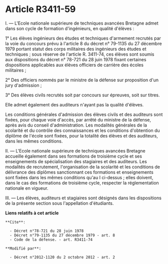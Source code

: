 # Article R3411-59

I. ― L'Ecole nationale supérieure de techniques avancées Bretagne admet dans son cycle de formation d'ingénieurs, en qualité
d'élèves : 

1° Les élèves ingénieurs des études et techniques d'armement recrutés par la voie du concours prévu à l'article 8 du décret
n° 79-1135 du 27 décembre 1979 portant statut des corps militaires des ingénieurs des études et techniques ; sous réserve de
l'article R. 3411-74, ces élèves sont soumis aux dispositions du décret n° 78-721 du 28 juin 1978 fixant certaines
dispositions applicables aux élèves officiers de carrière des écoles militaires ; 

2° Des officiers nommés par le ministre de la défense sur proposition d'un jury d'admission ; 

3° Des élèves civils recrutés soit par concours sur épreuves, soit sur titres. 

Elle admet également des auditeurs n'ayant pas la qualité d'élèves. 

Les conditions générales d'admission des élèves civils et des auditeurs sont fixées, pour chaque voie d'accès, par arrêté du
ministre de la défense, après avis du conseil d'administration. Les modalités générales de la scolarité et du contrôle des
connaissances et les conditions d'obtention du diplôme de l'école sont fixées, pour la totalité des élèves et des auditeurs,
dans les mêmes conditions. 

II. ― L'Ecole nationale supérieure de techniques avancées Bretagne accueille également dans ses formations de troisième cycle
et ses enseignements de spécialisation des stagiaires et des auditeurs. Les modalités de recrutement, l'organisation de la
scolarité et les conditions de délivrance des diplômes sanctionnant ces formations et enseignements sont fixées dans les
mêmes conditions qu'au I ci-dessus ; elles doivent, dans le cas des formations de troisième cycle, respecter la
réglementation nationale en vigueur. 

III. ― Les élèves, auditeurs et stagiaires sont désignés dans les dispositions de la présente section sous l'appellation
d'étudiants.

**Liens relatifs à cet article**

	**Cite**:

	  - Décret n°78-721 du 28 juin 1978
	  - Décret n°79-1135 du 27 décembre 1979 - art. 8
	  - Code de la défense. - art. R3411-74

	**Modifié par**:

	  - Décret n°2012-1120 du 2 octobre 2012 - art. 2
